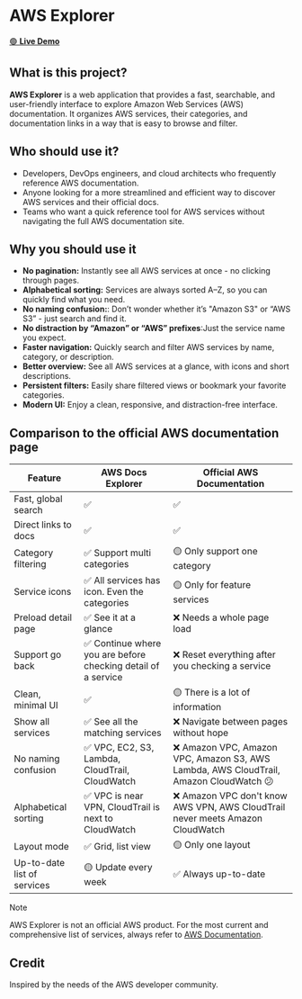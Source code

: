 # AWS Explorer

[🟢 **Live Demo**](https://aws-explorer.vercel.app)

## What is this project?

**AWS Explorer** is a web application that provides a fast, searchable, and user-friendly interface to explore Amazon Web Services (AWS) documentation. It organizes AWS services, their categories, and documentation links in a way that is easy to browse and filter.

## Who should use it?

- Developers, DevOps engineers, and cloud architects who frequently reference AWS documentation.
- Anyone looking for a more streamlined and efficient way to discover AWS services and their official docs.
- Teams who want a quick reference tool for AWS services without navigating the full AWS documentation site.

## Why you should use it

- **No pagination:** Instantly see all AWS services at once - no clicking through pages.
- **Alphabetical sorting:** Services are always sorted A–Z, so you can quickly find what you need.
- **No naming confusion:**: Don’t wonder whether it’s "Amazon S3" or “AWS S3” - just search and find it.
- **No distraction by “Amazon” or “AWS” prefixes**:Just the service name you expect.
- **Faster navigation:** Quickly search and filter AWS services by name, category, or description.
- **Better overview:** See all AWS services at a glance, with icons and short descriptions.
- **Persistent filters:** Easily share filtered views or bookmark your favorite categories.
- **Modern UI:** Enjoy a clean, responsive, and distraction-free interface.

## Comparison to the official AWS documentation page

| Feature                     | AWS Docs Explorer                                             | Official AWS Documentation                                                             |
| --------------------------- | ------------------------------------------------------------- | -------------------------------------------------------------------------------------- |
| Fast, global search         | ✅                                                            | ✅                                                                                     |
| Direct links to docs        | ✅                                                            | ✅                                                                                     |
| Category filtering          | ✅ Support multi categories                                   | 🟡 Only support one category                                                           |
| Service icons               | ✅ All services has icon. Even the categories                 | 🟡 Only for feature services                                                           |
| Preload detail page         | ✅ See it at a glance                                         | ❌ Needs a whole page load                                                             |
| Support go back             | ✅ Continue where you are before checking detail of a service | ❌ Reset everything after you checking a service                                       |
| Clean, minimal UI           | ✅                                                            | 🟡 There is a lot of information                                                       |
| Show all services           | ✅ See all the matching services                              | ❌ Navigate between pages without hope                                                 |
| No naming confusion         | ✅ VPC, EC2, S3, Lambda, CloudTrail, CloudWatch               | ❌ Amazon VPC, Amazon VPC, Amazon S3, AWS Lambda, AWS CloudTrail, Amazon CloudWatch 😕 |
| Alphabetical sorting        | ✅ VPC is near VPN, CloudTrail is next to CloudWatch          | ❌ Amazon VPC don't know AWS VPN, AWS CloudTrail never meets Amazon CloudWatch         |
| Layout mode                 | ✅ Grid, list view                                            | 🟡 Only one layout                                                                     |
| Up-to-date list of services | 🟡 Update every week                                          | ✅ Always up-to-date                                                                   |

> [!NOTE]
> AWS Explorer is not an official AWS product. For the most current and comprehensive list of services, always refer to [AWS Documentation](https://docs.aws.amazon.com/).

## Credit

Inspired by the needs of the AWS developer community.
